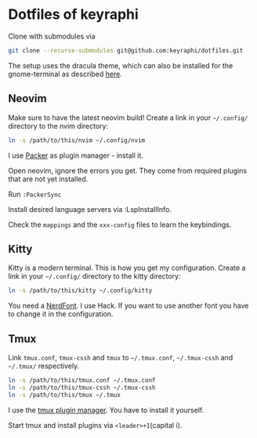 # Dotfiles of keyraphi
Clone with submodules via
```bash
git clone --recurse-submodules git@github.com:keyraphi/dotfiles.git
```
The setup uses the dracula theme, which can also be installed for
the gnome-terminal as described [here](https://draculatheme.com/gnome-terminal).

## Neovim
Make sure to have the latest neovim build!
Create a link in your `~/.config/` directory to the nvim directory:
```bash
ln -s /path/to/this/nvim ~/.config/nvim
```
I use [Packer](https://github.com/wbthomason/packer.nvim) as plugin manager -
install it.

Open neovim, ignore the errors you get. They come from required plugins that
are not yet installed.

Run `:PackerSync`

Install desired language servers via :LspInstallInfo.

Check the `mappings` and the `xxx-config` files to learn the keybindings.

## Kitty
Kitty is a modern terminal. This is how you get my configuration.
Create a link in your `~/.config/` directory to the kitty directory:
```bash
ln -s /path/to/this/kitty ~/.config/kitty
```

You need a [NerdFont](https://github.com/ryanoasis/nerd-fonts).
I use Hack. If you want to use another font you have to change it in the
configuration.

## Tmux
Link `tmux.conf`, `tmux-cssh` and `tmux` to `~/.tmux.conf`, `~/.tmux-cssh` and
`~/.tmux/` respectively.

```bash
ln -s /path/to/this/tmux.conf ~/.tmux.conf
ln -s /path/to/this/tmux-cssh ~/.tmux-cssh
ln -s /path/to/this/tmux ~/.tmux
```
I use the [tmux plugin manager](https://github.com/tmux-plugins/tpm).
You have to install it yourself.

Start tmux and install plugins via `<leader>+I`(capital i).
